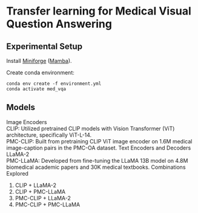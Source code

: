 # Transfer learning for Medical Visual Question Answering

## Experimental Setup
Install [Miniforge](https://github.com/conda-forge/miniforge?tab=readme-ov-file#install) ([Mamba](https://mamba.readthedocs.io/en/latest/installation/mamba-installation.html)).

Create conda environment:

    conda env create -f environment.yml
    conda activate med_vqa


## Models

Image Encoders \
CLIP: Utilized pretrained CLIP models with Vision Transformer (ViT) architecture, specifically ViT-L-14. \
PMC-CLIP: Built from pretraining CLIP ViT image encoder on 1.6M medical image-caption pairs in the PMC-OA dataset.
Text Encoders and Decoders \
LLaMA-2 \
PMC-LLaMA: Developed from fine-tuning the LLaMA 13B model on 4.8M biomedical academic papers and 30K medical textbooks.
Combinations Explored
1. CLIP + LLaMA-2
2. CLIP + PMC-LLaMA
3. PMC-CLIP + LLaMA-2
4. PMC-CLIP + PMC-LLaMA
